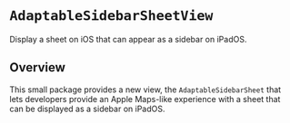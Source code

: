 # ``AdaptableSidebarSheetView``

Display a sheet on iOS that can appear as a sidebar on iPadOS.

## Overview

This small package provides a new view, the `AdaptableSidebarSheet` that
lets developers provide an Apple Maps-like experience with a sheet that
can be displayed as a sidebar on iPadOS.
